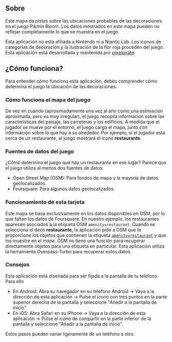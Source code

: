 ## Sobre

Este mapa da pistas sobre las ubicaciones probables de las decoraciones en el juego Pikmin Bloom. Los datos mostrados en este mapa pueden no reflejar completamente lo que se muestra en el juego.

Esta aplicación no está afiliada a Nintendo ni a Niantic Lab. Los iconos de categorías de decoración y la ilustración de la flor roja proceden del juego. Esta aplicación está desarrollada y mantenida por [pixelpirate](https://pixelpirate.fr).

## ¿Cómo funciona?

Para entender cómo funciona esta aplicación, debes comprender cómo determina el juego la ubicación de las decoraciones.

### Cómo funciona el mapa del juego

De vez en cuando (aproximadamente una vez al año como una estimación aproximada, pero es muy irregular), el juego recopila información sobre las características del paisaje, las carreteras y los edificios.
A medida que el jugador se mueve por el entorno, el juego carga el mapa, junto con información sobre lo que hay a su alrededor.
Por ejemplo, si el jugador está cerca de un restaurante, el juego mostrará el icono **restaurante**.

### Fuentes de datos del juego

¿Cómo determina el juego que hay un restaurante en ese lugar? Parece que el juego utiliza al menos dos fuentes de datos:

- Open Street Map (OSM): Para fondos de mapa y la mayoría de datos geolocalizados.
- Foursquare: Para algunos datos geolocalizados.

### Funcionamiento de esta tarjeta

Este mapa se basa exclusivamente en los datos disponibles en OSM, por lo que faltan los datos de Foursquare. En nuestro ejemplo, los restaurantes aparecen asociados a la etiqueta OSM `amenity=restaurant`.
Cuando se selecciona el deco **restaurante**, la aplicación pide a OSM que le proporcione los objetos que contienen la etiqueta [`amenity=restaurant`](https://wiki.openstreetmap.org/wiki/Key:amenity) y que los muestre en el mapa.
OSM no tiene una función para recuperar directamente objetos para una etiqueta en particular. Esta aplicación utiliza la herramienta Overpass-Turbo para recuperar estos datos.

### Consejos

Esta aplicación está diseñada para ser fijada a la pantalla de tu teléfono. Para ello
- En Android: Abra su navegador en su teléfono Android -> Vaya a la dirección de esta aplicación -> Pulse el icono con tres puntos en la parte superior derecha de la pantalla y seleccione "Añadir a la pantalla de inicio".
- En iOS: Abra Safari en su iPhone -> Vaya a la dirección de esta aplicación -> Pulse el icono de compartir en la parte inferior de la pantalla y seleccione "Añadir a la pantalla de inicio".

Estos pasos pueden variar ligeramente de un teléfono a otro.